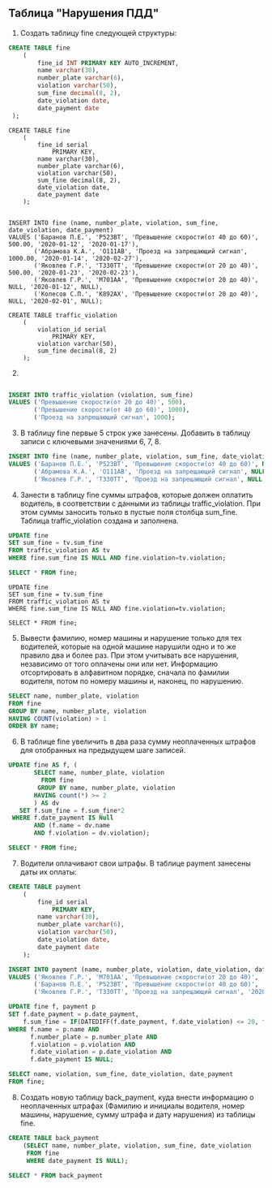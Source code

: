 ##  Таблица "Нарушения ПДД"
1. Создать таблицу fine следующей структуры:
```sql
CREATE TABLE fine
    (
        fine_id INT PRIMARY KEY AUTO_INCREMENT,
        name varchar(30),
        number_plate varchar(6),
        violation varchar(50),
        sum_fine decimal(8, 2),
        date_violation date,
        date_payment date
 );
```
```postgresql
CREATE TABLE fine
    (
        fine_id serial
            PRIMARY KEY,
        name varchar(30),
        number_plate varchar(6),
        violation varchar(50),
        sum_fine decimal(8, 2),
        date_violation date,
        date_payment date
    );
```
```postgresql

INSERT INTO fine (name, number_plate, violation, sum_fine, date_violation, date_payment)
VALUES ('Баранов П.Е.', 'Р523ВТ', 'Превышение скорости(от 40 до 60)', 500.00, '2020-01-12', '2020-01-17'),
       ('Абрамова К.А.', 'О111АВ', 'Проезд на запрещающий сигнал', 1000.00, '2020-01-14', '2020-02-27'),
       ('Яковлев Г.Р.', 'Т330ТТ', 'Превышение скорости(от 20 до 40)', 500.00, '2020-01-23', '2020-02-23'),
       ('Яковлев Г.Р.', 'М701АА', 'Превышение скорости(от 20 до 40)', NULL, '2020-01-12', NULL),
       ('Колесов С.П.', 'К892АХ', 'Превышение скорости(от 20 до 40)', NULL, '2020-02-01', NULL);

CREATE TABLE traffic_violation
    (
        violation_id serial
            PRIMARY KEY,
        violation varchar(50),
        sum_fine decimal(8, 2)
    );
```
2. 
```sql

INSERT INTO traffic_violation (violation, sum_fine)
VALUES ('Превышение скорости(от 20 до 40)', 500),
       ('Превышение скорости(от 40 до 60)', 1000),
       ('Проезд на запрещающий сигнал', 1000);

```
3. В таблицу fine первые 5 строк уже занесены. Добавить в таблицу записи с ключевыми значениями 6, 7, 8.
```sql
INSERT INTO fine (name, number_plate, violation, sum_fine, date_violation, date_payment)
VALUES ('Баранов П.Е.', 'Р523ВТ', 'Превышение скорости(от 40 до 60)', NULL, '2020-02-14 ', NULL),
       ('Абрамова К.А.', 'О111АВ', 'Проезд на запрещающий сигнал', NULL, '2020-02-23', NULL),
       ('Яковлев Г.Р.', 'Т330ТТ', 'Проезд на запрещающий сигнал', NULL, '2020-03-03', NULL);
```
4. Занести в таблицу fine суммы штрафов, которые должен оплатить водитель, в соответствии с данными 
из таблицы traffic_violation. При этом суммы заносить только в пустые поля столбца  sum_fine.
Таблица traffic_violation создана и заполнена.
```sql
UPDATE fine
SET sum_fine = tv.sum_fine
FROM traffic_violation AS tv
WHERE fine.sum_fine IS NULL AND fine.violation=tv.violation;

SELECT * FROM fine;
```

```postgresql
UPDATE fine
SET sum_fine = tv.sum_fine
FROM traffic_violation AS tv
WHERE fine.sum_fine IS NULL AND fine.violation=tv.violation;

SELECT * FROM fine;
```
5. Вывести фамилию, номер машины и нарушение только для тех водителей, которые на одной машине нарушили одно и то же правило   два и более раз. При этом учитывать все нарушения, независимо от того оплачены они или нет. Информацию отсортировать в алфавитном порядке, сначала по фамилии водителя, потом по номеру машины и, наконец, по нарушению.
```sql
SELECT name, number_plate, violation
FROM fine
GROUP BY name, number_plate, violation
HAVING COUNT(violation) > 1
ORDER BY name;
```
6. В таблице fine увеличить в два раза сумму неоплаченных штрафов для отобранных на предыдущем шаге записей. 
```sql
UPDATE fine AS f, (
	   SELECT name, number_plate, violation
  		 FROM fine
 		GROUP BY name, number_plate, violation
	   HAVING count(*) >= 2
	   ) AS dv
   SET f.sum_fine = f.sum_fine*2
 WHERE f.date_payment IS Null
	   AND (f.name = dv.name
	   AND f.violation = dv.violation);

SELECT * FROM fine;
```
7. Водители оплачивают свои штрафы. В таблице payment занесены даты их оплаты:
```sql
CREATE TABLE payment
    (
        fine_id serial
            PRIMARY KEY,
        name varchar(30),
        number_plate varchar(6),
        violation varchar(50),
        date_violation date,
        date_payment date
    );

INSERT INTO payment (name, number_plate, violation, date_violation, date_payment)
VALUES ('Яковлев Г.Р.', 'М701АА', 'Превышение скорости(от 20 до 40)', '2020-01-12', '2020-01-22'),
       ('Баранов П.Е.', 'Р523ВТ', 'Превышение скорости(от 40 до 60)', '2020-02-14', '2020-03-06'),
       ('Яковлев Г.Р.', 'Т330ТТ', 'Проезд на запрещающий сигнал', '2020-03-03', '2020-03-23');
```
```sql
UPDATE fine f, payment p
SET f.date_payment = p.date_payment,
    f.sum_fine = IF(DATEDIFF(f.date_payment, f.date_violation) <= 20, f.sum_fine / 2, f.sum_fine)
WHERE f.name = p.name AND
      f.number_plate = p.number_plate AND
      f.violation = p.violation AND
      f.date_violation = p.date_violation AND
      f.date_payment IS NULL;

SELECT name, violation, sum_fine, date_violation, date_payment
FROM fine;
```
8. Создать новую таблицу back_payment, куда внести информацию о неоплаченных штрафах (Фамилию и инициалы водителя, 
номер машины, нарушение, сумму штрафа  и  дату нарушения) из таблицы fine.
```sql
CREATE TABLE back_payment
    (SELECT name, number_plate, violation, sum_fine, date_violation
     FROM fine
     WHERE date_payment IS NULL);
     
SELECT * FROM back_payment
```
